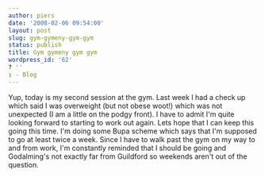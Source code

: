 ```yaml
---
author: piers
date: '2008-02-06 09:54:00'
layout: post
slug: gym-gymeny-gym-gym
status: publish
title: Gym gymeny gym gym
wordpress_id: '62'
? ''
: - Blog
---
```


Yup, today is my second session at the gym. Last week I had a check up which
said I was overweight (but not obese woot!) which was not unexpected (I am a
little on the podgy front). I have to admit I'm quite looking forward to
starting to work out again. Lets hope that I can keep this going this time.
I'm doing some Bupa scheme which says that I'm supposed to go at least twice a
week. Since I have to walk past the gym on my way to and from work, I'm
constantly reminded that I should be going and Godalming's not exactly far
from Guildford so weekends aren't out of the question.

